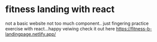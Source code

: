 # fitness landing with react

not a basic website not too much component.. just fingering practice exercise with react...happy veiwing
check it out here https://fitness-b-landingpage.netlify.app/

